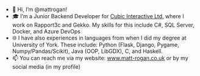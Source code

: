 - 👋 Hi, I’m @mattrogan!
- 🎓 I’m a Junior Backend Developer for <a href="https://www.cubic-interactive.com/">Cubic Interactive Ltd.</a> where I work on Rapport3c and Gekko. My skills for this include C#, SQL Server, Docker, and Azure DevOps
- 🌐 I have also experiences in languages from when I did my degree at University of York. These include: Python (Flask, Django, Pygame, Numpy/Pandas/Scikit), Java (OOP, LibGDX), C, and Haskell.
- 📫 You can reach me via my website: www.matt-rogan.co.uk or by my social media (in my profile)
